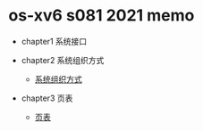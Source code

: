 # os-xv6 s081 2021 memo
* chapter1 系统接口
* chapter2 系统组织方式
    * [系统组织方式](memos/chapter2.md)

* chapter3 页表
    * [页表](memos/virtual-memory.md)
